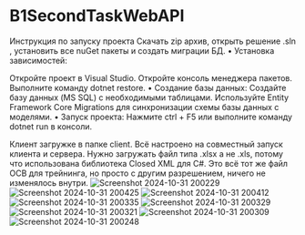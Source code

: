 # B1SecondTaskWebAPI
Инструкция по запуску проекта Скачать zip архив, открыть решение .sln , установить все nuGet пакеты и создать миграции БД. • Установка зависимостей:

Откройте проект в Visual Studio.
Откройте консоль менеджера пакетов.
Выполните команду dotnet restore. • Создание базы данных:
Создайте базу данных (MS SQL) с необходимыми таблицами.
Используйте Entity Framework Core Migrations для синхронизации схемы базы данных с моделями. • Запуск проекта:
Нажмите ctrl + F5 или выполните команду dotnet run в консоли.

Клиент загружке в папке client.
Всё настроено на совместный запуск клиента и сервера.
Нужно загружать файл типа .xlsx а не .xls, потому что использована библиотека Closed XML для C#. Это всё тот же файл ОСВ для трейнинга, но просто с другим разрешением, ничего не изменялось внутри.
![Screenshot 2024-10-31 200229](https://github.com/user-attachments/assets/ce8ec689-c99f-4c6d-afc5-2f3f18c16a6f)
![Screenshot 2024-10-31 200425](https://github.com/user-attachments/assets/bf6e3e2c-0934-486f-a882-5de16ad9ed5a)
![Screenshot 2024-10-31 200412](https://github.com/user-attachments/assets/b6b02713-e893-4270-afc1-02155536e51d)
![Screenshot 2024-10-31 200335](https://github.com/user-attachments/assets/bca83770-9cc7-4623-8555-a1dce89c3b5a)
![Screenshot 2024-10-31 200329](https://github.com/user-attachments/assets/74059000-75c3-4c4a-90bc-a20a793d8e42)
![Screenshot 2024-10-31 200321](https://github.com/user-attachments/assets/33116bde-223d-4148-b966-228cc562be4d)
![Screenshot 2024-10-31 200309](https://github.com/user-attachments/assets/7252ce7c-d9eb-4d35-9209-25179c3a687f)
![Screenshot 2024-10-31 200248](https://github.com/user-attachments/assets/9a838269-52fb-44b6-93ef-0af29247629f)
